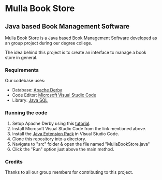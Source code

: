 Mulla Book Store
================

## Java based Book Management Software

Mulla Book Store is a Java based Book Management Software developed as an group project during our degree college.

The idea behind this project is to create an interface to manage a book store in general.

### Requirements
Our codebase uses: 
* Database: [Apache Derby](https://db.apache.org/derby/)
* Code Editor: [Microsoft Visual Studio Code](https://code.visualstudio.com/)
* Library: [Java SQL](https://docs.oracle.com/javase/10/docs/api/java/sql/package-summary.html)


### Running the code
1. Setup Apache Derby using this [tutorial](https://db.apache.org/derby/papers/DerbyTut/install_software.html).
2. Install Microsoft Visual Studio Code from the link mentioned above.
3. Install the [Java Extension Pack](https://marketplace.visualstudio.com/items?itemName=vscjava.vscode-java-pack) in Visual Studio Code.
4. Clone this repository into a directory.
5. Navigate to "src" folder & open the file named "MullaBookStore.java"
6. Click the "Run" option just above the main method.

### Credits
Thanks to all our group members for contributing to this project.